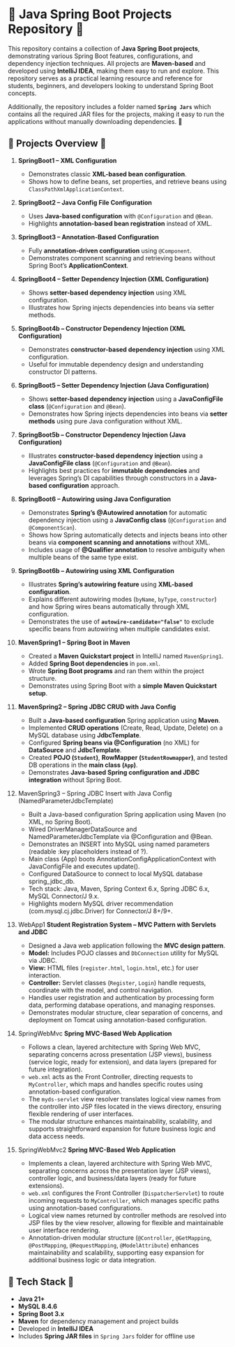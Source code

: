 # 🌿 Java Spring Boot Projects Repository 🌿

This repository contains a collection of **Java Spring Boot projects**, demonstrating various Spring Boot features, configurations, and dependency injection techniques. All projects are **Maven-based** and developed using **IntelliJ IDEA**, making them easy to run and explore. This repository serves as a practical learning resource and reference for students, beginners, and developers looking to understand Spring Boot concepts.

Additionally, the repository includes a folder named **`Spring Jars`** which contains all the required JAR files for the projects, making it easy to run the applications without manually downloading dependencies. 🌿

## 🌿 Projects Overview 🌿

1. **SpringBoot1 – XML Configuration**
   - Demonstrates classic **XML-based bean configuration**.
   - Shows how to define beans, set properties, and retrieve beans using `ClassPathXmlApplicationContext`.

2. **SpringBoot2 – Java Config File Configuration**
   - Uses **Java-based configuration** with `@Configuration` and `@Bean`.
   - Highlights **annotation-based bean registration** instead of XML.

3. **SpringBoot3 – Annotation-Based Configuration**
   - Fully **annotation-driven configuration** using `@Component`.
   - Demonstrates component scanning and retrieving beans without Spring Boot’s **ApplicationContext**.

4. **SpringBoot4 – Setter Dependency Injection (XML Configuration)**
   - Shows **setter-based dependency injection** using XML configuration.
   - Illustrates how Spring injects dependencies into beans via setter methods.

5. **SpringBoot4b – Constructor Dependency Injection (XML Configuration)**
   - Demonstrates **constructor-based dependency injection** using XML configuration.
   - Useful for immutable dependency design and understanding constructor DI patterns.

6. **SpringBoot5 – Setter Dependency Injection (Java Configuration)**
   - Shows **setter-based dependency injection** using a **JavaConfigFile class** (`@Configuration` and `@Bean`).
   - Demonstrates how Spring injects dependencies into beans via **setter methods** using pure Java configuration without XML.

7. **SpringBoot5b – Constructor Dependency Injection (Java Configuration)**
   - Illustrates **constructor-based dependency injection** using a **JavaConfigFile class** (`@Configuration` and `@Bean`).
   - Highlights best practices for **immutable dependencies** and leverages Spring’s DI capabilities through constructors in a **Java-based configuration** approach.

8. **SpringBoot6 – Autowiring using Java Configuration**
   - Demonstrates **Spring’s @Autowired annotation** for automatic dependency injection using a **JavaConfig class** (`@Configuration` and `@ComponentScan`).
   - Shows how Spring automatically detects and injects beans into other beans via **component scanning and annotations** without XML.
   - Includes usage of **@Qualifier annotation** to resolve ambiguity when multiple beans of the same type exist.

9. **SpringBoot6b – Autowiring using XML Configuration**
   - Illustrates **Spring’s autowiring feature** using **XML-based configuration**.
   - Explains different autowiring modes (`byName`, `byType`, `constructor`) and how Spring wires beans automatically through XML configuration.
   - Demonstrates the use of **`autowire-candidate="false"`** to exclude specific beans from autowiring when multiple candidates exist.

10. **MavenSpring1 – Spring Boot in Maven**
   	- Created a **Maven Quickstart project** in IntelliJ named `MavenSpring1`.
   	- Added **Spring Boot dependencies** in `pom.xml`.
   	- Wrote **Spring Boot programs** and ran them within the project structure.
   	- Demonstrates using Spring Boot with a **simple Maven Quickstart setup**.

11. **MavenSpring2 – Spring JDBC CRUD with Java Config**
	- Built a **Java-based configuration** Spring application using **Maven**.
	- Implemented **CRUD operations** (Create, Read, Update, Delete) on a MySQL database using **JdbcTemplate**.
	- Configured **Spring beans via @Configuration** (no XML) for **DataSource** and **JdbcTemplate**.
	- Created **POJO (`Student`)**, **RowMapper (`StudentRowmapper`)**, and tested DB operations in the **main class (`App`)**.
	- Demonstrates **Java-based Spring configuration and JDBC integration** without Spring Boot.

12. MavenSpring3 – Spring JDBC Insert with Java Config (NamedParameterJdbcTemplate)
	- Built a Java-based configuration Spring application using Maven (no XML, no Spring Boot).
	- Wired DriverManagerDataSource and NamedParameterJdbcTemplate via @Configuration and @Bean.
	- Demonstrates an INSERT into MySQL using named parameters (readable :key placeholders instead of ?).
	- Main class (App) boots AnnotationConfigApplicationContext with JavaConfigFile and executes update().
	- Configured DataSource to connect to local MySQL database spring_jdbc_db.
	- Tech stack: Java, Maven, Spring Context 6.x, Spring JDBC 6.x, MySQL Connector/J 9.x.
	- Highlights modern MySQL driver recommendation (com.mysql.cj.jdbc.Driver) for Connector/J 8+/9+.

13. WebApp1 **Student Registration System – MVC Pattern with Servlets and JDBC**
    - Designed a Java web application following the **MVC design pattern**.
    - **Model:** Includes POJO classes and `DbConnection` utility for MySQL via JDBC.
    - **View:** HTML files (`register.html`, `login.html`, etc.) for user interaction.
    - **Controller:** Servlet classes (`Register`, `Login`) handle requests, coordinate with the model, and control navigation.
    - Handles user registration and authentication by processing form data, performing database operations, and managing responses.
    - Demonstrates modular structure, clear separation of concerns, and deployment on Tomcat using annotation-based configuration.

14. SpringWebMvc **Spring MVC-Based Web Application**

	- Follows a clean, layered architecture with Spring Web MVC, separating concerns across presentation (JSP views), business (service logic, ready for extension), and data layers (prepared for future integration).
	- `web.xml` acts as the Front Controller, directing requests to `MyController`, which maps and handles specific routes using annotation-based configuration.
	- The `myds-servlet` view resolver translates logical view names from the controller into JSP files located in the views directory, ensuring flexible rendering of user interfaces.
	- The modular structure enhances maintainability, scalability, and supports straightforward expansion for future business logic and data access needs.
15. SpringWebMvc2 **Spring MVC-Based Web Application**
	- Implements a clean, layered architecture with Spring Web MVC, separating concerns across the presentation layer (JSP views), controller logic, and business/data layers (ready for future extensions).
	- `web.xml` configures the Front Controller (`DispatcherServlet`) to route incoming requests to `MyController`, which manages specific paths using annotation-based configurations.
	- Logical view names returned by controller methods are resolved into JSP files by the view resolver, allowing for flexible and maintainable user interface rendering.
	- Annotation-driven modular structure (`@Controller`, `@GetMapping`, `@PostMapping`, `@RequestMapping`, `@ModelAttribute`) enhances maintainability and scalability, supporting easy expansion for additional business logic or data integration.

## 🌿 Tech Stack 🌿

- **Java 21+**
- **MySQL 8.4.6**
- **Spring Boot 3.x**
- **Maven** for dependency management and project builds
- Developed in **IntelliJ IDEA**
- Includes **Spring JAR files** in `Spring Jars` folder for offline use
